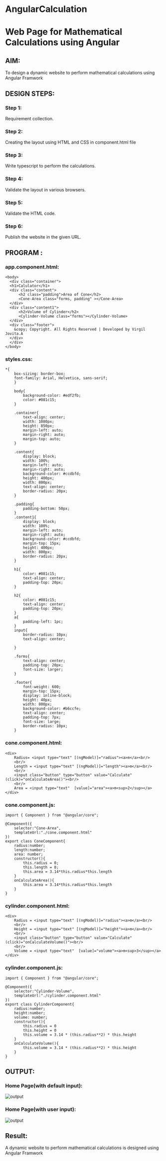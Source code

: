 # AngularCalculation

# Web Page for Mathematical Calculations using Angular

## AIM:
To design a dynamic website to perform mathematical calculations using Angular Framwork

## DESIGN STEPS:

### Step 1:

Requirement collection.

### Step 2:

Creating the layout using HTML and CSS in component.html file

### Step 3:

Write typescript to perform the calculations.

### Step 4:

Validate the layout in various browsers.

### Step 5:

Validate the HTML code.

### Step 6:

Publish the website in the given URL.

## PROGRAM :
### app.component.html:
```
<body>
  <div class="container">
  <h1>Calulator</h1>
  <div class="content">
      <h2 class="padding">Area of Cone</h2>
      <Cone-Area class="forms, padding" ></Cone-Area>
  </div>
  <div class="content1">
      <h2>Volume of Cylinder</h2>
      <Cylinder-Volume class="forms"></Cylinder-Volume>
  </div>
  <div class="footer">
    &copy; Copyright. All Rights Reserved | Developed by Virgil Jovita.A
  </div>
  </div>
</body>
```
### styles.css:
```
*{
    box-sizing: border-box;
    font-family: Arial, Helvetica, sans-serif;
    }
    
    body{
        background-color: #edf2fb;
        color: #081c15;
    }
    
    .container{
        text-align: center;
        width: 1080px;
        height: 850px;
        margin-left: auto;
        margin-right: auto;
        margin-top: auto;
    }
    
    .content{
        display: block;
        width: 100%;
        margin-left: auto;
        margin-right: auto;
        background-color: #ccdbfd;
        height: 400px;
        width: 800px;
        text-align: center;
        border-radius: 20px;
    }
    
    .padding{
        padding-bottom: 50px;
    }
    .content1{
        display: block;
        width: 100%;
        margin-left: auto;
        margin-right: auto;
        background-color: #ccdbfd;
        margin-top: 15px;
        height: 400px;
        width: 800px;
        border-radius: 20px;
    }
    
    h1{
        color: #081c15;
        text-align: center;
        padding-top: 20px;
    }
    
    h2{
        color: #081c15;
        text-align: center;
        padding-top: 20px;
    }
    a{
        padding-left: 1pc;
    }
    input{
        border-radius: 10px;
        text-align: center;

    }

    .forms{
        text-align: center;
        padding-top: 20px;
        font-size: larger;
    }
    
    .footer{
        font-weight: 600;
        margin-top: 15px;
        display: inline-block;
        height: 40px;
        width: 800px;
        background-color: #b6ccfe; 
        text-align: center;
        padding-top: 7px;
        font-size: large;
        border-radius: 10px;
    }
```
### cone.component.html:
```
<div>
    Radius= <input type="text" [(ngModel)]="radius"><a>m</a><br/>
    <br/>
    Length = <input type="text" [(ngModel)]="length"><a>m</a><br/>
    <br/>
    <input class="button" type="button" value="Calculate" (click)="onCalculateArea()"><br/>
    <br/>
    Area = <input type="text"  [value]="area"><a>m<sup>2</sup></a>
</div>
```
### cone.component.js:
```
import { Component } from "@angular/core";

@Component({
    selector:"Cone-Area",
    templateUrl:"./cone.component.html"
})
export class ConeComponent{
    radius:number;
    length:number;
    area: number;
    constructor(){
        this.radius = 0;
        this.length = 0;
        this.area = 3.14*this.radius*this.length
    }
    onCalculateArea(){
        this.area = 3.14*this.radius*this.length   
    }
}
```
### cylinder.component.html:
```
<div>
    Radius = <input type="text" [(ngModel)]="radius"><a>m</a><br/>
    <br/>
    Height = <input type="text" [(ngModel)]="height"><a>m</a><br/>
    <br/>
    <input class="button" type="button" value="Calculate" (click)="onCalculateVolume()"><br/>
    <br/>
    Volume = <input type="text"  [value]="volume"><a>m<sup>3</sup></a>
</div>
```
### cylinder.component.js:
```
import { Component } from "@angular/core";

@Component({
    selector:"Cylinder-Volume",
    templateUrl:"./cylinder.component.html"
})
export class CylinderComponent{
    radius:number;
    height:number;
    volume: number;
    constructor(){
        this.radius = 0
        this.height = 0
        this.volume = 3.14 * (this.radius**2) * this.height
    }
    onCalculateVolume(){
        this.volume = 3.14 * (this.radius**2) * this.height
    }
}
```
## OUTPUT:
### Home Page(with default input):
![output](./out.png)
### Home Page(with user input):
![output](./out1.png)
## Result:
A dynamic website to perform mathematical calculations is designed using Angular Framwork